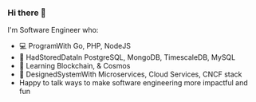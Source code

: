 ### Hi there 👋

<!--
**wendyadi/wendyadi** is a ✨ _special_ ✨ repository because its `README.md` (this file) appears on your GitHub profile.

Here are some ideas to get you started:

- 🔭 I’m currently working on ...
- 🌱 I’m currently learning ...
- 👯 I’m looking to collaborate on ...
- 🤔 I’m looking for help with ...
- 💬 Ask me about ...
- 📫 How to reach me: ...
- 😄 Pronouns: ...
- ⚡ Fun fact: ...
-->

I'm Software Engineer who:

- 💻 ProgramWith Go, PHP, NodeJS
- 📓 HadStoredDataIn PostgreSQL, MongoDB, TimescaleDB, MySQL
- 🤔 Learning Blockchain, & Cosmos
- 🌈 DesignedSystemWith Microservices, Cloud Services, CNCF stack
- Happy to talk ways to make software engineering more impactful and fun
